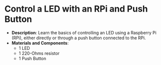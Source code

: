 # Control a LED with an RPi and Push Button
   - **Description**: Learn the basics of controlling an LED using a Raspberry Pi (RPi), either directly or through a push button connected to the RPi.
   - **Materials and Components**:
     - 1 LED
     - 1 220-Ohms resistor
     - 1 Push Button